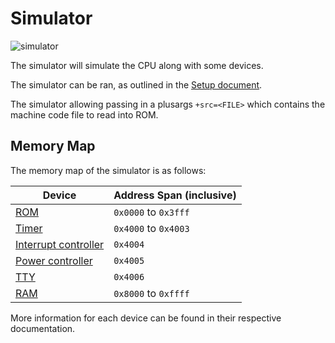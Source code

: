 # Simulator

![simulator](https://github.com/user-attachments/assets/52188091-eb58-4de0-93a3-b093e408534e)

The simulator will simulate the CPU along with some devices.

The simulator can be ran, as outlined in the [Setup document](../setup.md#simulate).

The simulator allowing passing in a plusargs `+src=<FILE>` which contains the machine code file to read into ROM.

## Memory Map

The memory map of the simulator is as follows:

| Device | Address Span (inclusive) |
|---|---|
| [ROM](memory.md#read-only-memory) | `0x0000` to `0x3fff` |
| [Timer](timer.md) | `0x4000` to `0x4003` |
| [Interrupt controller](interrupt_controller.md) | `0x4004` |
| [Power controller](power_controller.md) | `0x4005` |
| [TTY](tty.md) | `0x4006` |
| [RAM](memory.md#random-access-memory) | `0x8000` to `0xffff` |

More information for each device can be found in their respective documentation.
